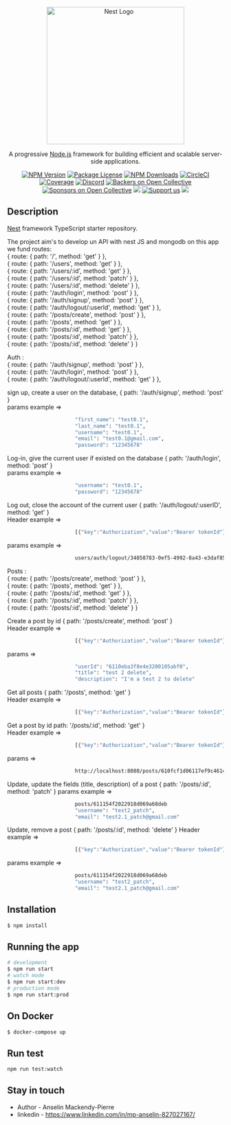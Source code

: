 <p align="center">
  <a href="http://nestjs.com/" target="blank"><img src="https://nestjs.com/img/logo_text.svg" width="320" alt="Nest Logo" /></a>
</p>

[circleci-image]: https://img.shields.io/circleci/build/github/nestjs/nest/master?token=abc123def456

[circleci-url]: https://circleci.com/gh/nestjs/nest

  <p align="center">A progressive <a href="http://nodejs.org" target="_blank">Node.js</a> framework for building efficient and scalable server-side applications.</p>
    <p align="center">
<a href="https://www.npmjs.com/~nestjscore" target="_blank"><img src="https://img.shields.io/npm/v/@nestjs/core.svg" alt="NPM Version" /></a>
<a href="https://www.npmjs.com/~nestjscore" target="_blank"><img src="https://img.shields.io/npm/l/@nestjs/core.svg" alt="Package License" /></a>
<a href="https://www.npmjs.com/~nestjscore" target="_blank"><img src="https://img.shields.io/npm/dm/@nestjs/common.svg" alt="NPM Downloads" /></a>
<a href="https://circleci.com/gh/nestjs/nest" target="_blank"><img src="https://img.shields.io/circleci/build/github/nestjs/nest/master" alt="CircleCI" /></a>
<a href="https://coveralls.io/github/nestjs/nest?branch=master" target="_blank"><img src="https://coveralls.io/repos/github/nestjs/nest/badge.svg?branch=master#9" alt="Coverage" /></a>
<a href="https://discord.gg/G7Qnnhy" target="_blank"><img src="https://img.shields.io/badge/discord-online-brightgreen.svg" alt="Discord"/></a>
<a href="https://opencollective.com/nest#backer" target="_blank"><img src="https://opencollective.com/nest/backers/badge.svg" alt="Backers on Open Collective" /></a>
<a href="https://opencollective.com/nest#sponsor" target="_blank"><img src="https://opencollective.com/nest/sponsors/badge.svg" alt="Sponsors on Open Collective" /></a>
  <a href="https://paypal.me/kamilmysliwiec" target="_blank"><img src="https://img.shields.io/badge/Donate-PayPal-ff3f59.svg"/></a>
    <a href="https://opencollective.com/nest#sponsor"  target="_blank"><img src="https://img.shields.io/badge/Support%20us-Open%20Collective-41B883.svg" alt="Support us"></a>
  <a href="https://twitter.com/nestframework" target="_blank"><img src="https://img.shields.io/twitter/follow/nestframework.svg?style=social&label=Follow"></a>
</p>
  <!--[![Backers on Open Collective](https://opencollective.com/nest/backers/badge.svg)](https://opencollective.com/nest#backer)
  [![Sponsors on Open Collective](https://opencollective.com/nest/sponsors/badge.svg)](https://opencollective.com/nest#sponsor)-->

## Description

[Nest](https://github.com/nestjs/nest) framework TypeScript starter repository.

The project aim's to develop un API with nest JS and mongodb on this app we fund routes:<br>
{ route: { path: '/', method: 'get' } }, <br>
{ route: { path: '/users', method: 'get' } },<br>
{ route: { path: '/users/:id', method: 'get' } },<br>
{ route: { path: '/users/:id', method: 'patch' } },<br>
{ route: { path: '/users/:id', method: 'delete' } },<br>
{ route: { path: '/auth/login', method: 'post' } },<br>
{ route: { path: '/auth/signup', method: 'post' } },<br>
{ route: { path: '/auth/logout/:userId', method: 'get' } },<br>
{ route: { path: '/posts/create', method: 'post' } },<br>
{ route: { path: '/posts', method: 'get' } },<br>
{ route: { path: '/posts/:id', method: 'get' } },<br>
{ route: { path: '/posts/:id', method: 'patch' } },<br>
{ route: { path: '/posts/:id', method: 'delete' } }<br>

Auth : <br>
{ route: { path: '/auth/signup', method: 'post' } },<br>
{ route: { path: '/auth/login', method: 'post' } },<br>
{ route: { path: '/auth/logout/:userId', method: 'get' } },<br>

sign up, create a user on the database, { path: '/auth/signup', method: 'post' }<br>
params example =>

```bash
                      "first_name": "test0.1",
                      "last_name": "test0.1",
                      "username": "test0.1",
                      "email": "test0.1@gmail.com",
                      "password": "12345678"
```

Log-in, give the current user if existed on the database { path: '/auth/login', method: 'post' }<br>
params example =>

```bash
                      "username": "test0.1",
                      "password": "12345678"
```

Log out, close the account of the current user { path: '/auth/logout/:userID', method: 'get' }<br>
Header example =>

```bash
                      [{"key":"Authorization","value":"Bearer tokenId"}]
```

params example =>

```bash
                      users/auth/logout/34858783-0ef5-4992-8a43-e3daf85a6009
```

Posts : <br>
{ route: { path: '/posts/create', method: 'post' } },<br>
{ route: { path: '/posts', method: 'get' } },<br>
{ route: { path: '/posts/:id', method: 'get' } },<br>
{ route: { path: '/posts/:id', method: 'patch' } },<br>
{ route: { path: '/posts/:id', method: 'delete' } }<br>

Create a post by id { path: '/posts/create', method: 'post' } <br>
Header example =>
```bash
                      [{"key":"Authorization","value":"Bearer tokenId"}]
```
params =>
```bash
                      "userId": "6110eba3f8e4e3200105abf0",
                      "title": "test 2 delete",
                      "description": "I'm a test 2 to delete"
```

Get all posts { path: '/posts', method: 'get' }<br>
Header example =>

```bash
                      [{"key":"Authorization","value":"Bearer tokenId"}]
```

Get a post by id path: '/posts/:id', method: 'get' } <br> 
Header example =>
```bash
                      [{"key":"Authorization","value":"Bearer tokenId"}]
```
params =>
```bash
                      http://localhost:8080/posts/610fcf1d06117ef9c46140c0
```

Update, update the fields (title, description) of a post { path: '/posts/:id', method: 'patch' }
params example =>
```bash
                      posts/611154f2022918d069a68deb
                      "username": "test2_patch",
                      "email": "test2.1_patch@gmail.com"
```

Update, remove a post { path: '/posts/:id', method: 'delete' }
Header example =>
```bash
                      [{"key":"Authorization","value":"Bearer tokenId"}]
```
params example =>
```bash
                      posts/611154f2022918d069a68deb
                      "username": "test2_patch",
                      "email": "test2.1_patch@gmail.com"
```


## Installation

```bash
$ npm install
```

## Running the app

```bash
# development
$ npm run start
# watch mode
$ npm run start:dev
# production mode
$ npm run start:prod
```

## On Docker

```bash
$ docker-compose up
```

## Run test

```bash
npm run test:watch
```

## Stay in touch

- Author - Anselin Mackendy-Pierre
- linkedin - https://www.linkedin.com/in/mp-anselin-827027167/